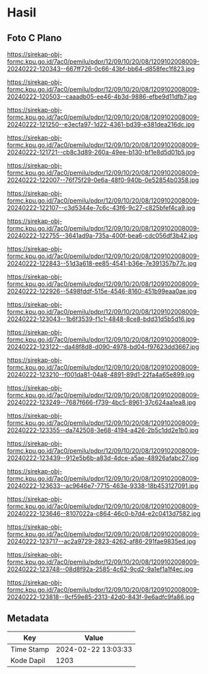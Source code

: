 # Hasil

## Foto C Plano

https://sirekap-obj-formc.kpu.go.id/7ac0/pemilu/pdpr/12/09/10/20/08/1209102008009-20240222-120343--667ff726-0c66-43bf-bb64-d858fec1f823.jpg

https://sirekap-obj-formc.kpu.go.id/7ac0/pemilu/pdpr/12/09/10/20/08/1209102008009-20240222-120503--caaadb05-ee46-4b3d-9886-efbe9d11dfb7.jpg

https://sirekap-obj-formc.kpu.go.id/7ac0/pemilu/pdpr/12/09/10/20/08/1209102008009-20240222-121250--e3ecfa97-1d22-4361-bd39-e381dea216dc.jpg

https://sirekap-obj-formc.kpu.go.id/7ac0/pemilu/pdpr/12/09/10/20/08/1209102008009-20240222-121721--cb8c3d89-260a-49ee-b130-bf1e8d5d01b5.jpg

https://sirekap-obj-formc.kpu.go.id/7ac0/pemilu/pdpr/12/09/10/20/08/1209102008009-20240222-122007--76f75f29-0e6a-48f0-940b-0e52854b0358.jpg

https://sirekap-obj-formc.kpu.go.id/7ac0/pemilu/pdpr/12/09/10/20/08/1209102008009-20240222-122107--c3d5344e-7c6c-43f6-9c27-c825bfef4ca9.jpg

https://sirekap-obj-formc.kpu.go.id/7ac0/pemilu/pdpr/12/09/10/20/08/1209102008009-20240222-122755--3641ad9a-735a-400f-bea6-cdc056df3b42.jpg

https://sirekap-obj-formc.kpu.go.id/7ac0/pemilu/pdpr/12/09/10/20/08/1209102008009-20240222-122843--51d3a618-ee85-4541-b36e-7e391357b77c.jpg

https://sirekap-obj-formc.kpu.go.id/7ac0/pemilu/pdpr/12/09/10/20/08/1209102008009-20240222-122926--5498fddf-515e-4546-8160-451b99eaa0ae.jpg

https://sirekap-obj-formc.kpu.go.id/7ac0/pemilu/pdpr/12/09/10/20/08/1209102008009-20240222-123043--1b6f3539-f1c1-4848-8ce8-bdd31d5b5d16.jpg

https://sirekap-obj-formc.kpu.go.id/7ac0/pemilu/pdpr/12/09/10/20/08/1209102008009-20240222-123122--da48f8d8-d090-4978-bd04-f97623dd3667.jpg

https://sirekap-obj-formc.kpu.go.id/7ac0/pemilu/pdpr/12/09/10/20/08/1209102008009-20240222-123210--f001da81-04a8-4891-89d1-22fa4a65e899.jpg

https://sirekap-obj-formc.kpu.go.id/7ac0/pemilu/pdpr/12/09/10/20/08/1209102008009-20240222-123249--7687f666-f739-4bc5-8961-37c624aa1ea8.jpg

https://sirekap-obj-formc.kpu.go.id/7ac0/pemilu/pdpr/12/09/10/20/08/1209102008009-20240222-123355--da742508-3e68-4194-a426-2b5c1dd2e1b0.jpg

https://sirekap-obj-formc.kpu.go.id/7ac0/pemilu/pdpr/12/09/10/20/08/1209102008009-20240222-123439--912e5b6b-a83d-4dce-a5ae-48926afabc27.jpg

https://sirekap-obj-formc.kpu.go.id/7ac0/pemilu/pdpr/12/09/10/20/08/1209102008009-20240222-123633--ac9646e7-7715-463e-9338-18b453127091.jpg

https://sirekap-obj-formc.kpu.go.id/7ac0/pemilu/pdpr/12/09/10/20/08/1209102008009-20240222-123646--8107022a-c864-46c0-b7d4-e2c0413d7582.jpg

https://sirekap-obj-formc.kpu.go.id/7ac0/pemilu/pdpr/12/09/10/20/08/1209102008009-20240222-123717--ac2a9729-2823-4262-af86-291fae9835ed.jpg

https://sirekap-obj-formc.kpu.go.id/7ac0/pemilu/pdpr/12/09/10/20/08/1209102008009-20240222-123748--08d8f92a-2585-4c62-9cd2-9a1ef1a1f4ec.jpg

https://sirekap-obj-formc.kpu.go.id/7ac0/pemilu/pdpr/12/09/10/20/08/1209102008009-20240222-123818--9cf59e85-2313-42d0-843f-9e6adfc9fa86.jpg


## Metadata

| Key        | Value               |
| ---------- | ------------------- |
| Time Stamp | 2024-02-22 13:03:33 |
| Kode Dapil | 1203                |



